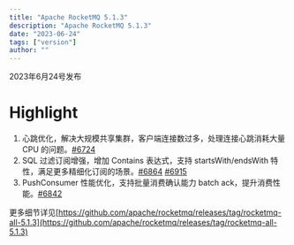 ```yaml
---
title: "Apache RocketMQ 5.1.3"
description: "Apache RocketMQ 5.1.3"
date: "2023-06-24"
tags: ["version"]
author: ""
---
```


2023年6月24号发布
<a name="kRDxa"></a>
# Highlight 

1. 心跳优化，解决大规模共享集群，客户端连接数过多，处理连接心跳消耗大量 CPU 的问题。[#6724](https://github.com/apache/rocketmq/pull/6724)
2. SQL 过滤订阅增强，增加 Contains 表达式，支持 startsWith/endsWith 特性，满足更多精细化订阅的场景。[#6864](https://github.com/apache/rocketmq/pull/6864) [#6915](https://github.com/apache/rocketmq/pull/6915)
3. PushConsumer 性能优化，支持批量消费确认能力 batch ack，提升消费性能。[#6842](https://github.com/apache/rocketmq/pull/6842)

更多细节详见[https://github.com/apache/rocketmq/releases/tag/rocketmq-all-5.1.3](https://github.com/apache/rocketmq/releases/tag/rocketmq-all-5.1.3)


